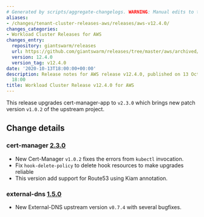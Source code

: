 ```yaml
---
# Generated by scripts/aggregate-changelogs. WARNING: Manual edits to this files will be overwritten.
aliases:
- /changes/tenant-cluster-releases-aws/releases/aws-v12.4.0/
changes_categories:
- Workload Cluster Releases for AWS
changes_entry:
  repository: giantswarm/releases
  url: https://github.com/giantswarm/releases/tree/master/aws/archived/v12.4.0
  version: 12.4.0
  version_tag: v12.4.0
date: '2020-10-13T18:00:00+00:00'
description: Release notes for AWS release v12.4.0, published on 13 October 2020,
  18:00
title: Workload Cluster Release v12.4.0 for AWS
---
```


This release upgrades cert-manager-app to `v2.3.0` which brings new patch version `v1.0.2` of the upstream project. 

## Change details

### cert-manager [2.3.0](https://github.com/giantswarm/cert-manager-app/releases/tag/v2.3.0)

* New Cert-Manager `v1.0.2` fixes the errors from `kubectl` invocation.
* Fix `hook-delete-policy` to delete hook resources to make upgrades reliable
* This version add support for Route53 using Kiam annotation.

### external-dns [1.5.0](https://github.com/giantswarm/external-dns-app/releases/tag/v1.5.0)

* New External-DNS upstream version `v0.7.4` with several bugfixes.
